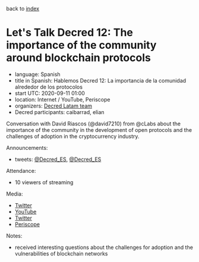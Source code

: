 back to [index](index.md)

# Let's Talk Decred 12: The importance of the community around blockchain protocols

- language: Spanish
- title in Spanish: Hablemos Decred 12: La importancia de la comunidad alrededor de los protocolos
- start UTC: 2020-09-11 01:00
- location: Internet / YouTube, Periscope
- organizers: [Decred Latam team](https://twitter.com/Decred_ES)
- Decred participants: caibarrad, elian

Conversation with David Riascos (@david7210) from @cLabs about the importance of the community in the development of open protocols and the challenges of adoption in the cryptocurrency industry.

Announcements:

- tweets: [@Decred_ES](https://twitter.com/Decred_ES/status/1303442515585101824), [@Decred_ES](https://twitter.com/Decred_ES/status/1304153821631791104)

Attendance:

- 10 viewers of streaming

Media:

- [Twitter](https://twitter.com/Decred_ES/status/1304215600542240769)
- [YouTube](https://www.youtube.com/watch?v=QC5_1PqJb_4)
- [Twitter](https://twitter.com/Decred_ES/status/1304223149114847233)
- [Periscope](https://www.pscp.tv/w/cilyFDF6WUViTEFxcXlsS2V8MW1yeG1FbnJkZHd4eSX-UMUCPjHjwmXPb5UBtzylb2cRlIQ77v9FK_589vz_)

Notes:

- received interesting questions about the challenges for adoption and the vulnerabilities of blockchain networks
